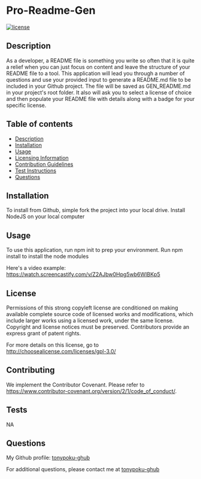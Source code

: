 # Pro-Readme-Gen

[![license](https://img.shields.io/badge/license-gpl_3.0-a2a429.svg)](http://choosealicense.com/licenses/gpl-3.0/)

## Description

As a developer, a README file is something you write so often that it is quite a relief when you can just focus on content and leave the structure of your README file to a tool. This application will lead you through a number of questions and use your provided input to generate a README.md file to be included in your Github project. The file will be saved as GEN_README.md in your project's root folder. It also will ask you to select a license of choice and then populate your README file with details along with a badge for your specific license.

## Table of contents

- [Description](#description)
- [Installation](#installation)
- [Usage](#usage)
- [Licensing Information](#license)
- [Contribution Guidelines](#contributing)
- [Test Instructions](#tests)
- [Questions](#questions)

## Installation

To install from Github, simple fork the project into your local drive. Install NodeJS on your local computer

## Usage

To use this application, run npm init to prep your environment. Run npm install to install the node modules

Here's a video example: https://watch.screencastify.com/v/Z2AJbw0Hpg5wb6WIBKp5

## License

Permissions of this strong copyleft license are conditioned on making available complete source code of licensed works and modifications, which include larger works using a licensed work, under the same license. Copyright and license notices must be preserved. Contributors provide an express grant of patent rights.

For more details on this license, go to http://choosealicense.com/licenses/gpl-3.0/

## Contributing

We implement the Contributor Covenant. Please refer to https://www.contributor-covenant.org/version/2/1/code_of_conduct/.

## Tests

NA

## Questions

My Github profile: [tonypoku-ghub](https://github.com/tonypoku-ghub-ghub)

For additional questions, please contact me at [tonypoku-ghub](anthonypoku2022@u.northwestern.edu)
